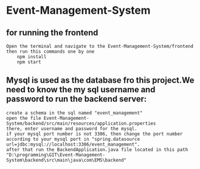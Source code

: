 # Event-Management-System
 
## for running the frontend
    Open the terminal and navigate to the Event-Management-System/frontend
    then run this commands one by one
        npm install
        npm start

## Mysql is used as the database fro this project.We need to know the my sql username and password to run the backend server:
    create a schema in the sql named "event_management"
    open the file Event-Management-System/backend/src/main/resources/application.properties
    there, enter username and password for the mysql.
    if your mysql port number is not 3306, then change the port number according to your mysql port in "spring.datasource url=jdbc:mysql://localhost:3306/event_management".
    after that run the BackendApplication.java file located in this path "D:\programming\GIT\Event-Management-System\backend\src\main\java\com\EMS\backend"


